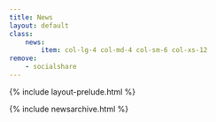 ```yaml
---
title: News
layout: default
class: 
    news:
        item: col-lg-4 col-md-4 col-sm-6 col-xs-12
remove:
    - socialshare
---
```

{% include layout-prelude.html %}

{% include newsarchive.html %}
